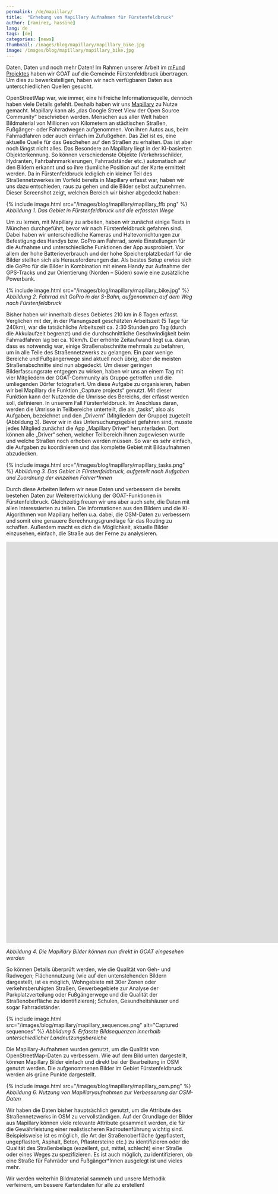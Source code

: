 ```yaml
---
permalink: /de/mapillary/
title:  "Erhebung von Mapillary Aufnahmen für Fürstenfeldbruck"
author: [ramirez, hassine]
lang: de
tags: [de]
categories: [news]
thumbnail: /images/blog/mapillary/mapillary_bike.jpg
image: /images/blog/mapillary/mapillary_bike.jpg
---
```


Daten, Daten und noch mehr Daten! Im Rahmen unserer Arbeit im [mFund Projektes](https://www.bmvi.de/SharedDocs/DE/Artikel/DG/mfund-projekte/GOAT.html) haben wir GOAT auf die Gemeinde Fürstenfeldbruck übertragen. Um dies zu bewerkstelligen, haben wir nach verfügbaren Daten aus unterschiedlichen Quellen gesucht.

OpenStreetMap war, wie immer, eine hilfreiche Informationsquelle, dennoch haben viele Details gefehlt. Deshalb haben wir uns [Mapillary](https://www.mapillary.com/) zu Nutze gemacht. Mapillary kann als „das Google Street View der Open Source Community“ beschrieben werden. Menschen aus aller Welt haben Bildmaterial von Millionen von Kilometern an städtischen Straßen, Fußgänger- oder Fahrradwegen aufgenommen. Von ihren Autos aus, beim Fahrradfahren oder auch einfach im Zufußgehen. Das Ziel ist es, eine aktuelle Quelle für das Geschehen auf den Straßen zu erhalten. Das ist aber noch längst nicht alles. Das Besondere an Mapillary liegt in der KI-basierten Objekterkennung. So können verschiedenste Objekte (Verkehrsschilder, Hydranten, Fahrbahnmarkierungen, Fahrradständer etc.) automatisch auf den Bildern erkannt und so ihre räumliche Position auf der Karte ermittelt werden. 
Da in Fürstenfeldbruck lediglich ein kleiner Teil des Straßennetzwerkes im Vorfeld bereits in Mapillary erfasst war, haben wir uns dazu entschieden, raus zu gehen und die Bilder selbst aufzunehmen. Dieser Screenshot zeigt, welchen Bereich wir bisher abgedeckt haben: 

{% include image.html src="/images/blog/mapillary/mapillary_ffb.png" %}
<i>Abbildung 1. Das Gebiet in Fürstenfeldbruck und die erfassten Wege</i>

Um zu lernen, mit Mapillary zu arbeiten, haben wir zunächst einige Tests in München durchgeführt, bevor wir nach Fürstenfeldbruck gefahren sind. Dabei haben wir unterschiedliche Kameras und Haltevorrichtungen zur Befestigung des Handys bzw. GoPro am Fahrrad, sowie Einstellungen für die Aufnahme und unterschiedliche Funktionen der App ausprobiert. Vor allem der hohe Batterieverbrauch und der hohe Speicherplatzbedarf für die Bilder stellten sich als Herausforderungen dar. 
Als bestes Setup erwies sich die GoPro für die Bilder in Kombination mit einem Handy zur Aufnahme der GPS-Tracks und zur Orientierung (Norden – Süden) sowie eine zusätzliche Powerbank.

{% include image.html src="/images/blog/mapillary/mapillary_bike.jpg" %}
<i>Abbildung 2. Fahrrad mit GoPro in der S-Bahn, aufgenommen auf dem Weg nach Fürstenfeldbruck</i>

Bisher haben wir innerhalb dieses Gebietes 210 km in 8 Tagen erfasst. Verglichen mit der, in der Planungszeit geschätzten Arbeitszeit (5 Tage für 240km), war die tatsächliche Arbeitszeit ca. 2:30 Stunden pro Tag (durch die Akkulaufzeit begrenzt) und die durchschnittliche Geschwindigkeit beim Fahrradfahren lag bei ca. 10km/h. Der erhöhte Zeitaufwand liegt u.a. daran, dass es notwendig war, einige Straßenabschnitte mehrmals zu befahren, um in alle Teile des Straßennetzwerks zu gelangen. Ein paar wenige Bereiche und Fußgängerwege sind aktuell noch übrig, aber die meisten Straßenabschnitte sind nun abgedeckt. Um dieser geringen Bilderfassungsrate entgegen zu wirken, haben wir uns an einem Tag mit vier Mitgliedern der GOAT-Community als Gruppe getroffen und die umliegenden Dörfer fotografiert. 
Um diese Aufgabe zu organisieren, haben wir bei Mapillary die Funktion „Capture projects“ genutzt. Mit dieser Funktion kann der Nutzende die Umrisse des Bereichs, der erfasst werden soll, definieren. In unserem Fall Fürstenfeldbruck. Im Anschluss daran, werden die Umrisse in Teilbereiche unterteilt, die als „tasks“, also als Aufgaben, bezeichnet und den „Drivern“ (Mitgliedern der Gruppe) zugeteilt (Abbildung 3). Bevor wir in das Untersuchungsgebiet gefahren sind, musste jedes Mitglied zunächst die App „Mapillary Driver“ herunterladen. Dort können alle „Driver“ sehen, welcher Teilbereich ihnen zugewiesen wurde und welche Straßen noch erhoben werden müssen. So war es sehr einfach, die Aufgaben zu koordinieren und das komplette Gebiet mit Bildaufnahmen abzudecken.

{% include image.html src="/images/blog/mapillary/mapillary_tasks.png" %}
<i>Abbildung 3. Das Gebiet in Fürstenfeldbruck, aufgeteilt nach Aufgaben und Zuordnung der einzelnen Fahrer*Innen</i>

Durch diese Arbeiten liefern wir neue Daten und verbessern die bereits bestehen Daten zur Weiterentwicklung der GOAT-Funktionen in Fürstenfeldbruck. Gleichzeitig freuen wir uns aber auch sehr, die Daten mit allen Interessierten zu teilen. Die Informationen aus den Bildern und die KI-Algorithmen von Mapillary helfen u.a. dabei, die OSM-Daten zu verbessern und somit eine genauere Berechnungsgrundlage für das Routing zu schaffen. Außerdem macht es dich die Möglichkeit, aktuelle Bilder einzusehen, einfach, die Straße aus der Ferne zu analysieren. 


<iframe data-uk-responsive class="embed-responsive-item" src="https://player.vimeo.com/video/411741106?texttrack=en&autoplay=1&loop=1&autopause=0" allow="autoplay; fullscreen" frameborder="0" webkitallowfullscreen mozallowfullscreen allowfullscreen width="1920" height="1080"></iframe>

<i>Abbildung 4. Die Mapillary Bilder können nun direkt in GOAT eingesehen werden</i>

So können Details überprüft werden, wie die Qualität von Geh- und Radwegen; Flächennutzung (wie auf den untenstehenden Bildern dargestellt, ist es möglich, Wohngebiete mit 30er Zonen oder verkehrsberuhigten Straßen, Gewerbegebiete zur Analyse der Parkplatzverteilung oder Fußgängerwege und die Qualität der Straßenoberfläche zu identifizieren); Schulen, Gesundheitshäuser und sogar Fahrradständer. 

{% include image.html src="/images/blog/mapillary/mapillary_sequences.png" alt="Captured sequences" %}
<i>Abbildung 5. Erfasste Bildsequenzen innerhalb unterschiedlicher Landnutzungsbereiche</i>

Die Mapillary-Aufnahmen wurden genutzt, um die Qualität von OpenStreetMap-Daten zu verbessern. Wie auf dem Bild unten dargestellt, können Mapillary Bilder einfach und direkt bei der Bearbeitung in OSM genutzt werden. Die aufgenommenen Bilder im Gebiet Fürstenfeldbruck werden als grüne Punkte dargestellt.

{% include image.html src="/images/blog/mapillary/mapillary_osm.png" %}
<i>Abbildung 6. Nutzung von Mapillaryaufnahmen zur Verbesserung der OSM-Daten</i>

Wir haben die Daten bisher hauptsächlich genutzt, um die Attribute des Straßennetzwerks in OSM zu vervollständigen. Auf der Grundlage der Bilder aus Mapillary können viele relevante Attribute gesammelt werden, die für die Gewährleistung einer realistischeren Radroutenführung wichtig sind. Beispielsweise ist es möglich, die Art der Straßenoberfläche (gepflastert, ungepflastert, Asphalt, Beton, Pflastersteine etc.) zu identifizieren oder die Qualität des Straßenbelags (exzellent, gut, mittel, schlecht) einer Straße oder eines Weges zu spezifizieren. Es ist auch möglich, zu identifizieren, ob eine Straße für Fahrräder und Fußgänger*Innen ausgelegt ist und vieles mehr. 

Wir werden weiterhin Bildmaterial sammeln und unsere Methodik verfeinern, um bessere Kartendaten für alle zu erstellen!

